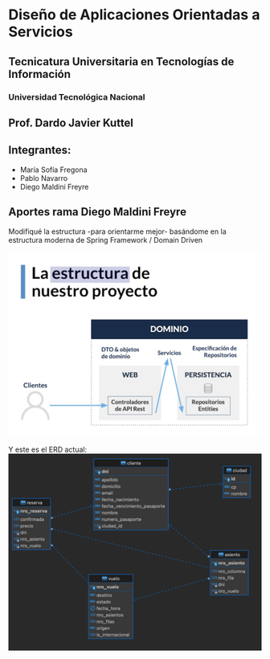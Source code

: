 # Diseño de Aplicaciones Orientadas a Servicios
## Tecnicatura Universitaria en Tecnologías de Información
### Universidad Tecnológica Nacional

## Prof. Dardo Javier Kuttel

## Integrantes:

- María Sofía Fregona
- Pablo Navarro
- Diego Maldini Freyre

## Aportes rama Diego Maldini Freyre
Modifiqué la estructura -para orientarme mejor- basándome en la estructura moderna
de Spring Framework / Domain Driven

![DDD-oriented Architecture](image-1.png)

Y este es el ERD actual:
![Estructura ERD](image.png)

